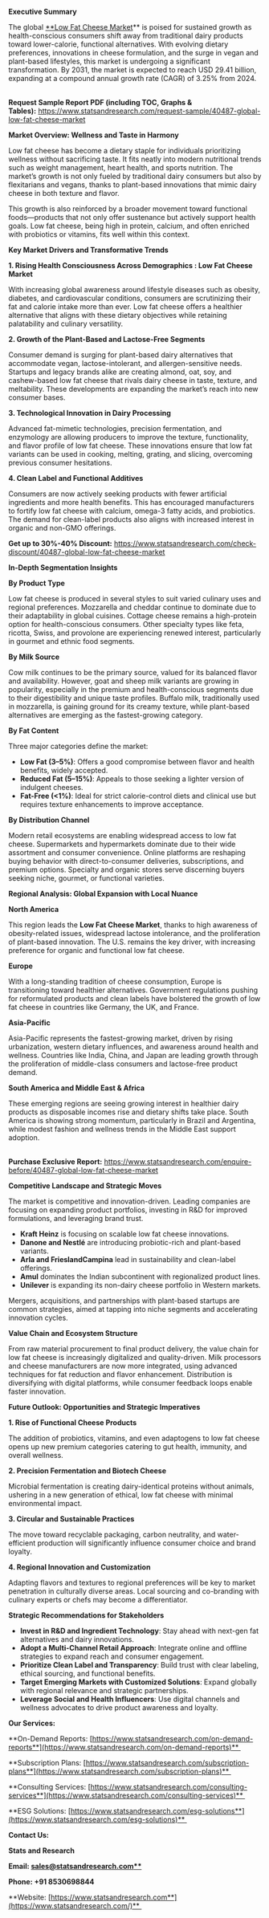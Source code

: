 ﻿**Executive Summary**

The global [**Low Fat Cheese Market](https://www.statsandresearch.com/report/40487-global-low-fat-cheese-market)** is poised for sustained growth as health-conscious consumers shift away from traditional dairy products toward lower-calorie, functional alternatives. With evolving dietary preferences, innovations in cheese formulation, and the surge in vegan and plant-based lifestyles, this market is undergoing a significant transformation. By 2031, the market is expected to reach USD 29.41 billion, expanding at a compound annual growth rate (CAGR) of 3.25% from 2024.

\
**Request Sample Report PDF (including TOC, Graphs & Tables):** <https://www.statsandresearch.com/request-sample/40487-global-low-fat-cheese-market> 

**Market Overview: Wellness and Taste in Harmony**

Low fat cheese has become a dietary staple for individuals prioritizing wellness without sacrificing taste. It fits neatly into modern nutritional trends such as weight management, heart health, and sports nutrition. The market’s growth is not only fueled by traditional dairy consumers but also by flexitarians and vegans, thanks to plant-based innovations that mimic dairy cheese in both texture and flavor.

This growth is also reinforced by a broader movement toward functional foods—products that not only offer sustenance but actively support health goals. Low fat cheese, being high in protein, calcium, and often enriched with probiotics or vitamins, fits well within this context.

**Key Market Drivers and Transformative Trends**

**1. Rising Health Consciousness Across Demographics : Low Fat Cheese Market**

With increasing global awareness around lifestyle diseases such as obesity, diabetes, and cardiovascular conditions, consumers are scrutinizing their fat and calorie intake more than ever. Low fat cheese offers a healthier alternative that aligns with these dietary objectives while retaining palatability and culinary versatility.

**2. Growth of the Plant-Based and Lactose-Free Segments**

Consumer demand is surging for plant-based dairy alternatives that accommodate vegan, lactose-intolerant, and allergen-sensitive needs. Startups and legacy brands alike are creating almond, oat, soy, and cashew-based low fat cheese that rivals dairy cheese in taste, texture, and meltability. These developments are expanding the market’s reach into new consumer bases.

**3. Technological Innovation in Dairy Processing**

Advanced fat-mimetic technologies, precision fermentation, and enzymology are allowing producers to improve the texture, functionality, and flavor profile of low fat cheese. These innovations ensure that low fat variants can be used in cooking, melting, grating, and slicing, overcoming previous consumer hesitations.

**4. Clean Label and Functional Additives**

Consumers are now actively seeking products with fewer artificial ingredients and more health benefits. This has encouraged manufacturers to fortify low fat cheese with calcium, omega-3 fatty acids, and probiotics. The demand for clean-label products also aligns with increased interest in organic and non-GMO offerings.

**Get up to 30%-40% Discount:** <https://www.statsandresearch.com/check-discount/40487-global-low-fat-cheese-market> 

**In-Depth Segmentation Insights**

**By Product Type**

Low fat cheese is produced in several styles to suit varied culinary uses and regional preferences. Mozzarella and cheddar continue to dominate due to their adaptability in global cuisines. Cottage cheese remains a high-protein option for health-conscious consumers. Other specialty types like feta, ricotta, Swiss, and provolone are experiencing renewed interest, particularly in gourmet and ethnic food segments.

**By Milk Source**

Cow milk continues to be the primary source, valued for its balanced flavor and availability. However, goat and sheep milk variants are growing in popularity, especially in the premium and health-conscious segments due to their digestibility and unique taste profiles. Buffalo milk, traditionally used in mozzarella, is gaining ground for its creamy texture, while plant-based alternatives are emerging as the fastest-growing category.

**By Fat Content**

Three major categories define the market:

- **Low Fat (3–5%)**: Offers a good compromise between flavor and health benefits, widely accepted.
- **Reduced Fat (5–15%)**: Appeals to those seeking a lighter version of indulgent cheeses.
- **Fat-Free (<1%)**: Ideal for strict calorie-control diets and clinical use but requires texture enhancements to improve acceptance.

**By Distribution Channel**

Modern retail ecosystems are enabling widespread access to low fat cheese. Supermarkets and hypermarkets dominate due to their wide assortment and consumer convenience. Online platforms are reshaping buying behavior with direct-to-consumer deliveries, subscriptions, and premium options. Specialty and organic stores serve discerning buyers seeking niche, gourmet, or functional varieties.

**Regional Analysis: Global Expansion with Local Nuance**

**North America**

This region leads the **Low Fat Cheese Market**, thanks to high awareness of obesity-related issues, widespread lactose intolerance, and the proliferation of plant-based innovation. The U.S. remains the key driver, with increasing preference for organic and functional low fat cheese.

**Europe**

With a long-standing tradition of cheese consumption, Europe is transitioning toward healthier alternatives. Government regulations pushing for reformulated products and clean labels have bolstered the growth of low fat cheese in countries like Germany, the UK, and France.

**Asia-Pacific**

Asia-Pacific represents the fastest-growing market, driven by rising urbanization, western dietary influences, and awareness around health and wellness. Countries like India, China, and Japan are leading growth through the proliferation of middle-class consumers and lactose-free product demand.

**South America and Middle East & Africa**

These emerging regions are seeing growing interest in healthier dairy products as disposable incomes rise and dietary shifts take place. South America is showing strong momentum, particularly in Brazil and Argentina, while modest fashion and wellness trends in the Middle East support adoption.

\
**Purchase Exclusive Report:** <https://www.statsandresearch.com/enquire-before/40487-global-low-fat-cheese-market> 

**Competitive Landscape and Strategic Moves**

The market is competitive and innovation-driven. Leading companies are focusing on expanding product portfolios, investing in R&D for improved formulations, and leveraging brand trust.

- **Kraft Heinz** is focusing on scalable low fat cheese innovations.
- **Danone and Nestlé** are introducing probiotic-rich and plant-based variants.
- **Arla and FrieslandCampina** lead in sustainability and clean-label offerings.
- **Amul** dominates the Indian subcontinent with regionalized product lines.
- **Unilever** is expanding its non-dairy cheese portfolio in Western markets.

Mergers, acquisitions, and partnerships with plant-based startups are common strategies, aimed at tapping into niche segments and accelerating innovation cycles.

**Value Chain and Ecosystem Structure**

From raw material procurement to final product delivery, the value chain for low fat cheese is increasingly digitalized and quality-driven. Milk processors and cheese manufacturers are now more integrated, using advanced techniques for fat reduction and flavor enhancement. Distribution is diversifying with digital platforms, while consumer feedback loops enable faster innovation.

**Future Outlook: Opportunities and Strategic Imperatives**

**1. Rise of Functional Cheese Products**

The addition of probiotics, vitamins, and even adaptogens to low fat cheese opens up new premium categories catering to gut health, immunity, and overall wellness.

**2. Precision Fermentation and Biotech Cheese**

Microbial fermentation is creating dairy-identical proteins without animals, ushering in a new generation of ethical, low fat cheese with minimal environmental impact.

**3. Circular and Sustainable Practices**

The move toward recyclable packaging, carbon neutrality, and water-efficient production will significantly influence consumer choice and brand loyalty.

**4. Regional Innovation and Customization**

Adapting flavors and textures to regional preferences will be key to market penetration in culturally diverse areas. Local sourcing and co-branding with culinary experts or chefs may become a differentiator.

**Strategic Recommendations for Stakeholders**

- **Invest in R&D and Ingredient Technology**: Stay ahead with next-gen fat alternatives and dairy innovations.
- **Adopt a Multi-Channel Retail Approach**: Integrate online and offline strategies to expand reach and consumer engagement.
- **Prioritize Clean Label and Transparency**: Build trust with clear labeling, ethical sourcing, and functional benefits.
- **Target Emerging Markets with Customized Solutions**: Expand globally with regional relevance and strategic partnerships.
- **Leverage Social and Health Influencers**: Use digital channels and wellness advocates to drive product awareness and loyalty.

**Our Services:** 

**On-Demand Reports: [https://www.statsandresearch.com/on-demand-reports**](https://www.statsandresearch.com/on-demand-reports)** 

**Subscription Plans: [https://www.statsandresearch.com/subscription-plans**](https://www.statsandresearch.com/subscription-plans)** 

**Consulting Services: [https://www.statsandresearch.com/consulting-services**](https://www.statsandresearch.com/consulting-services)** 

**ESG Solutions: [https://www.statsandresearch.com/esg-solutions**](https://www.statsandresearch.com/esg-solutions)** 

**Contact Us:** 

**Stats and Research** 

**Email: [sales@statsandresearch.com**](mailto:sales@statsandresearch.com)** 

**Phone: +91 8530698844** 

**Website: [https://www.statsandresearch.com**](https://www.statsandresearch.com/)** 



